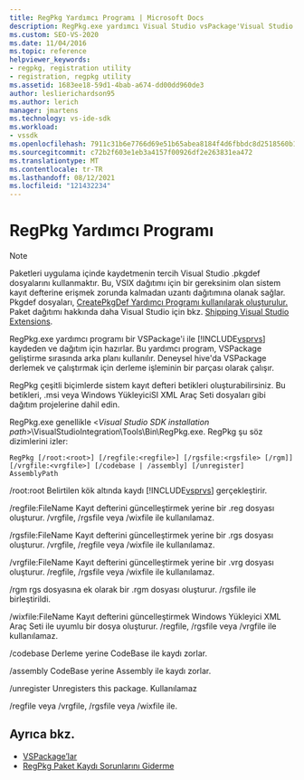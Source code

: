 ```yaml
---
title: RegPkg Yardımcı Programı | Microsoft Docs
description: RegPkg.exe yardımcı Visual Studio vsPackage'Visual Studio dağıtım için hazırlar.
ms.custom: SEO-VS-2020
ms.date: 11/04/2016
ms.topic: reference
helpviewer_keywords:
- regpkg, registration utility
- registration, regpkg utility
ms.assetid: 1683ee18-59d1-4bab-a674-dd00dd960de3
author: leslierichardson95
ms.author: lerich
manager: jmartens
ms.technology: vs-ide-sdk
ms.workload:
- vssdk
ms.openlocfilehash: 7911c31b6e7766d69e51b65abea8184f4d6fbbdc8d2518560b13d665c365e61f
ms.sourcegitcommit: c72b2f603e1eb3a4157f00926df2e263831ea472
ms.translationtype: MT
ms.contentlocale: tr-TR
ms.lasthandoff: 08/12/2021
ms.locfileid: "121432234"
---
```

# <a name="regpkg-utility"></a>RegPkg Yardımcı Programı
> [!NOTE]
> Paketleri uygulama içinde kaydetmenin tercih Visual Studio .pkgdef dosyalarını kullanmaktır. Bu, VSIX dağıtımı için bir gereksinim olan sistem kayıt defterine erişmek zorunda kalmadan uzantı dağıtımına olanak sağlar. Pkgdef dosyaları, [CreatePkgDef Yardımcı Programı kullanılarak oluşturulur.](../../extensibility/internals/createpkgdef-utility.md) Paket dağıtımı hakkında daha Visual Studio için bkz. [Shipping Visual Studio Extensions](../../extensibility/shipping-visual-studio-extensions.md).

 RegPkg.exe yardımcı programı bir VSPackage'i ile [!INCLUDE[vsprvs](../../code-quality/includes/vsprvs_md.md)] kaydeden ve dağıtım için hazırlar. Bu yardımcı program, VSPackage geliştirme sırasında arka planı kullanılır. Deneysel hive'da VSPackage derlemek ve çalıştırmak için derleme işleminin bir parçası olarak çalışır.

 RegPkg çeşitli biçimlerde sistem kayıt defteri betikleri oluşturabilirsiniz. Bu betikleri, .msi veya Windows YükleyiciSI XML Araç Seti dosyaları gibi dağıtım projelerine dahil edin.

 RegPkg.exe genellikle \<*Visual Studio SDK installation path*>\VisualStudioIntegration\Tools\Bin\RegPkg.exe. RegPkg şu söz dizimlerini izler:

```
RegPkg [/root:<root>] [/regfile:<regfile>] [/rgsfile:<rgsfile> [/rgm]] [/vrgfile:<vrgfile>] [/codebase | /assembly] [/unregister] AssemblyPath
```

 /root:root Belirtilen kök altında kaydı [!INCLUDE[vsprvs](../../code-quality/includes/vsprvs_md.md)] gerçekleştirir.

 /regfile:FileName Kayıt defterini güncelleştirmek yerine bir .reg dosyası oluşturur.  /vrgfile, /rgsfile veya /wixfile ile kullanılamaz.

 /rgsfile:FileName Kayıt defterini güncelleştirmek yerine bir .rgs dosyası oluşturur.  /vrgfile, /regfile veya /wixfile ile kullanılamaz.

 /vrgfile:FileName Kayıt defterini güncelleştirmek yerine bir .vrg dosyası oluşturur.  /regfile, /rgsfile veya /wixfile ile kullanılamaz.

 /rgm rgs dosyasına ek olarak bir .rgm dosyası oluşturur.  /rgsfile ile birleştirildi.

 /wixfile:FileName Kayıt defterini güncelleştirmek Windows Yükleyici XML Araç Seti ile uyumlu bir dosya oluşturur.  /regfile, /rgsfile veya /vrgfile ile kullanılamaz.

 /codebase Derleme yerine CodeBase ile kaydı zorlar.

 /assembly CodeBase yerine Assembly ile kaydı zorlar.

 /unregister Unregisters this package.  Kullanılamaz

 /regfile veya /vrgfile, /rgsfile veya /wixfile ile.

## <a name="see-also"></a>Ayrıca bkz.
- [VSPackage’lar](../../extensibility/internals/vspackages.md)
- [RegPkg Paket Kaydı Sorunlarını Giderme](../../extensibility/internals/troubleshooting-regpkg-package-registration.md)
